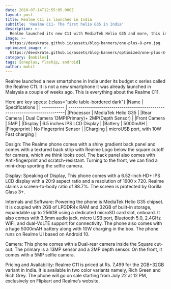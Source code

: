 ```yaml
---
date: 2010-07-14T12:55:05.000Z
layout: post
title: Realme C11 is launched in India
subtitle: 'Realme C11- The first helio G35 in India'
description: >-
  Realme launched its new C11 with MediaTek Helio G35 and more, this is everything you need to know
image: >-
  https://devskrate.github.io/assets/blog-banners/one-plus-8-pro.jpg
optimized_image: >-
  https://devskrate.github.io/assets/blog-banners/optimized/one-plus-8-pro.webp
category: [mobiles]
tags: [oneplus, flaship, android]
author: mohit
---
```

Realme launched a new smartphone in India under its budget c series called the Realme C11. It is not a new smartphone it was already launched in Malaysia a couple of weeks ago. This is everything about the Realme C11.

Here are key specs:
{:class="table table-bordered dark"}
|Name         | Specifications                                                              |
| ----------- | ----------------------------------------------------------------------------|
|Processor    | MediaTek Helio G35                                                          |
|Rear Camera  | Dual Camera 13MP(Primary)+ 2MP(Depth Sensor)                                |
|Front Camera | 5MP                                                                         |
|Display      | 6.5 inches IPS LCD Display                                                  |
|Battery      | 5000mAH                                                                     |
|Fingerprint  | No Fingerprint Sensor                                                       |
|Charging     | microUSB port, with 10W Fast charging                                       |

Design:
The Realme phone comes with a shiny gradient back panel and comes with a textured back strip with Realme Logo below the square cutoff for camera, which we think looks cool. The back panel also comes with Anti-fingerprint and scratch-resistant. Turning to the front, we can find a mini-drop sporting the selfie camera.

Display:
Speaking of Display, This phone comes with a 6.52-inch HD+ IPS LCD display with a 20:9 aspect ratio and a resolution of 1600 x 720. Realme claims a screen-to-body ratio of 88.7%. The screen is protected by Gorilla Glass 3+.

Internals and Software:
Powering the phone is MediaTek Helio G35 chipset. It is coupled with 2GB of LPDDR4x RAM and 32GB of built-in storage, expandable up to 256GB using a dedicated microSD card slot, onboard. It also comes with 3.5mm audio jack, micro USB port, Bluetooth 5.0, 2.4GHz WiFi, and dual-VoLTE support for connectivity. The phone also comes with a huge 5000mAH battery along with 10W charging in the box. The phone runs on Realme UI based on Android 10.

Camera:
This phone comes with a Dual-rear camera inside the Square cut-out. The primary is a 13MP sensor and a 2MP depth sensor. On the front, it comes with a 5MP selfie camera.

Pricing and Availability:
Realme C11 is priced at Rs. 7,499 for the 2GB+32GB variant in India. It is available in two color variants namely, Rich Green and Rich Grey. The phone will go on sale starting from July 22 at 12 PM, exclusively on Flipkart and Realme’s website. 
